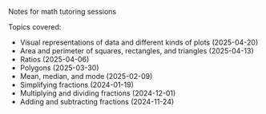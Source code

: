 Notes for math tutoring sessions

Topics covered:
- Visual representations of data and different kinds of plots (2025-04-20)
- Area and perimeter of squares, rectangles, and triangles (2025-04-13)
- Ratios (2025-04-06)
- Polygons (2025-03-30)
- Mean, median, and mode (2025-02-09)
- Simplifying fractions (2024-01-19)
- Multiplying and dividing fractions (2024-12-01)
- Adding and subtracting fractions (2024-11-24)
